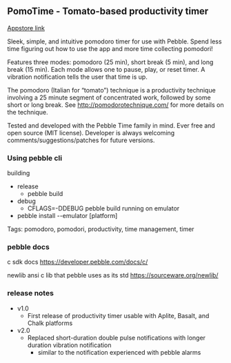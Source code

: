 ## PomoTime - Tomato-based productivity timer

[Appstore link](https://apps.getpebble.com/en_US/application/5738d37c771f1fc4ed000017)

Sleek, simple, and intuitive pomodoro timer for use with Pebble.
Spend less time figuring out how to use the app and more time collecting pomodori!
 
Features three modes: pomodoro (25 min), short break (5 min), and long break (15 min).
Each mode allows one to pause, play, or reset timer.
A vibration notification tells the user that time is up.
 
The pomodoro (Italian for “tomato”) technique is a productivity technique involving
a 25 minute segment of concentrated work, followed by some short or long break.
See http://pomodorotechnique.com/ for more details on the technique.
 
Tested and developed with the Pebble Time family in mind.
Ever free and open source (MIT license). Developer is always
welcoming comments/suggestions/patches for future versions.

### Using pebble cli
building
  - release
    - pebble build
  - debug
    - CFLAGS=-DDEBUG pebble build
running on emulator
  - pebble install --emulator [platform]
 
Tags: pomodoro, pomodori, productivity, time management, timer

### pebble docs
c sdk docs
https://developer.pebble.com/docs/c/

newlib ansi c lib that pebble uses as its std
https://sourceware.org/newlib/

### release notes
  - v1.0
    - First release of productivity timer usable with Aplite, Basalt, and Chalk platforms
  - v2.0
    - Replaced short-duration double pulse notifications with longer duration vibration notification
      - similar to the notification experienced with pebble alarms
